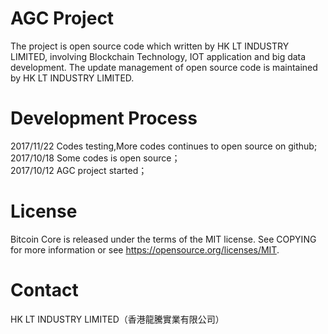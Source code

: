 # AGC Project
The project is open source code which written by HK LT INDUSTRY LIMITED, involving Blockchain Technology, IOT application and big data development. The update management of open source code is maintained by HK LT INDUSTRY LIMITED.

# Development Process
2017/11/22 Codes testing,More codes continues to open source on github;<br>
2017/10/18 Some codes is open source；<br>
2017/10/12 AGC project started；<br>

# License
Bitcoin Core is released under the terms of the MIT license. See COPYING for more information or see https://opensource.org/licenses/MIT.

# Contact
HK LT INDUSTRY LIMITED（香港龍騰實業有限公司）